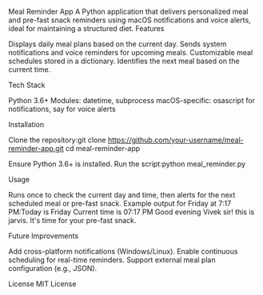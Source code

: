 Meal Reminder App
A Python application that delivers personalized meal and pre-fast snack reminders using macOS notifications and voice alerts, ideal for maintaining a structured diet.
Features

Displays daily meal plans based on the current day.
Sends system notifications and voice reminders for upcoming meals.
Customizable meal schedules stored in a dictionary.
Identifies the next meal based on the current time.

Tech Stack

Python 3.6+
Modules: datetime, subprocess
macOS-specific: osascript for notifications, say for voice alerts

Installation

Clone the repository:git clone https://github.com/your-username/meal-reminder-app.git
cd meal-reminder-app


Ensure Python 3.6+ is installed.
Run the script:python meal_reminder.py



Usage

Runs once to check the current day and time, then alerts for the next scheduled meal or pre-fast snack.
Example output for Friday at 7:17 PM:Today is Friday
Current time is 07:17 PM
Good evening Vivek sir! this is jarvis. It's time for your pre-fast snack.



Future Improvements

Add cross-platform notifications (Windows/Linux).
Enable continuous scheduling for real-time reminders.
Support external meal plan configuration (e.g., JSON).

License
MIT License
